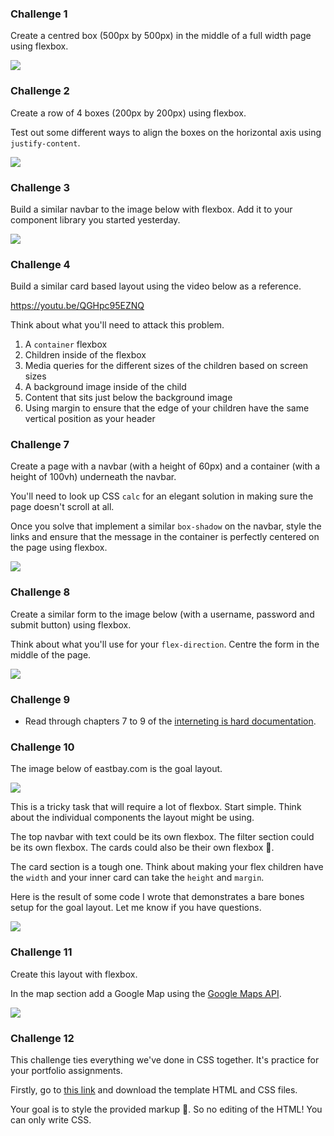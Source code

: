 ### Challenge 1

Create a centred box (500px by 500px) in the middle of a full width page using flexbox.

![](https://dl.dropboxusercontent.com/s/0e8znu34zuxd949/basic-flexbox.png?dl=0)

### Challenge 2

Create a row of 4 boxes (200px by 200px) using flexbox. 

Test out some different ways to align the boxes on the horizontal axis using `justify-content`.

![](https://dl.dropboxusercontent.com/s/9tdzjo4ir5rwrso/flexbox-row.png?dl=0)

### Challenge 3

Build a similar navbar to the image below with flexbox. Add it to your component library you started yesterday.

![](https://dl.dropboxusercontent.com/s/qxtopzvw9s440ua/navbar.png?dl=0)


### Challenge 4

Build a similar card based layout using the video below as a reference.

https://youtu.be/QGHpc95EZNQ

Think about what you'll need to attack this problem.

1. A `container` flexbox
2. Children inside of the flexbox
3. Media queries for the different sizes of the children based on screen sizes
4. A background image inside of the child
5. Content that sits just below the background image 
6. Using margin to ensure that the edge of your children have the same vertical position as your header

### Challenge 7

Create a page with a navbar (with a height of 60px) and a container (with a height of 100vh) underneath the navbar.

You'll need to look up CSS `calc` for an elegant solution in making sure the page doesn't scroll at all.

Once you solve that implement a similar `box-shadow` on the navbar, style the links and ensure that the message in the container is perfectly centered on the page using flexbox.

![](https://dl.dropboxusercontent.com/s/rq1zzsbbos880yz/calc_example.png)

### Challenge 8

Create a similar form to the image below (with a username, password and submit button) using flexbox. 

Think about what you'll use for your `flex-direction`. Centre the form in the middle of the page.

![](https://dl.dropboxusercontent.com/s/vq2l33ckop6xjza/form_flexbox.png)

### Challenge 9
- Read through chapters 7 to 9 of the [interneting is hard documentation](https://internetingishard.com).

### Challenge 10

The image below of eastbay.com is the goal layout.

![](https://dl.dropboxusercontent.com/s/u84bvcewozz711g/products-page.png?dl=0)

This is a tricky task that will require a lot of flexbox. Start simple. Think about the individual components the layout might be using.

The top navbar with text could be its own flexbox. The filter section could be its own flexbox. The cards could also be their own flexbox 🤯. 

The card section is a tough one. Think about making your flex children have the `width` and your inner card can take the `height` and `margin`.

Here is the result of some code I wrote that demonstrates a bare bones setup for the goal layout. Let me know if you have questions.

![](https://dl.dropboxusercontent.com/s/5cg6pcifoh6c4td/basketball.png)

### Challenge 11

Create this layout with flexbox.

In the map section add a Google Map using the [Google Maps API](https://cloud.google.com/maps-platform/maps/).

![](https://media.giphy.com/media/ygx418kE1s656bTCZp/giphy.gif)

### Challenge 12

This challenge ties everything we've done in CSS together. It's practice for your portfolio assignments.

Firstly, go to [this link](http://www.csszengarden.com/) and download the template HTML and CSS files.

Your goal is to style the provided markup 🎨. So no editing of the HTML! You can only write CSS. 
